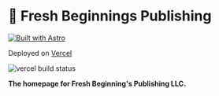 # 🌸 Fresh Beginnings Publishing

[![Built with Astro](https://astro.badg.es/v1/built-with-astro.svg)](https://astro.build)

Deployed on [Vercel](https://vercel.com/)

![vercel build status](https://img.shields.io/github/deployments/giantrotta24/fresh-beginnings-publishing/production?label=vercel&logo=vercel&logoColor=white)

**The homepage for Fresh Beginning's Publishing LLC.**

